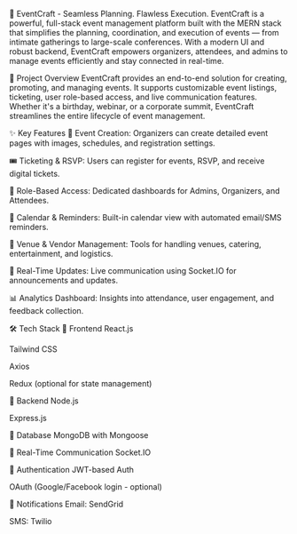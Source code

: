 🚀 EventCraft - Seamless Planning. Flawless Execution.
EventCraft is a powerful, full-stack event management platform built with the MERN stack that simplifies the planning, coordination, and execution of events — from intimate gatherings to large-scale conferences. With a modern UI and robust backend, EventCraft empowers organizers, attendees, and admins to manage events efficiently and stay connected in real-time.

🧾 Project Overview
EventCraft provides an end-to-end solution for creating, promoting, and managing events. It supports customizable event listings, ticketing, user role-based access, and live communication features. Whether it's a birthday, webinar, or a corporate summit, EventCraft streamlines the entire lifecycle of event management.

✨ Key Features
🎉 Event Creation: Organizers can create detailed event pages with images, schedules, and registration settings.

🎟️ Ticketing & RSVP: Users can register for events, RSVP, and receive digital tickets.

👥 Role-Based Access: Dedicated dashboards for Admins, Organizers, and Attendees.

📆 Calendar & Reminders: Built-in calendar view with automated email/SMS reminders.

📍 Venue & Vendor Management: Tools for handling venues, catering, entertainment, and logistics.

🔔 Real-Time Updates: Live communication using Socket.IO for announcements and updates.

📊 Analytics Dashboard: Insights into attendance, user engagement, and feedback collection.

🛠️ Tech Stack
🔹 Frontend
React.js

Tailwind CSS

Axios

Redux (optional for state management)

🔹 Backend
Node.js

Express.js

🔹 Database
MongoDB with Mongoose

🔹 Real-Time Communication
Socket.IO

🔹 Authentication
JWT-based Auth

OAuth (Google/Facebook login - optional)

🔹 Notifications
Email: SendGrid

SMS: Twilio

